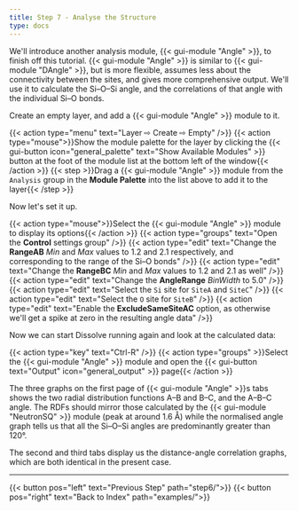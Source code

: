 ```yaml
---
title: Step 7 - Analyse the Structure
type: docs
---
```



We'll introduce another analysis module, {{< gui-module "Angle" >}}, to finish off this tutorial. {{< gui-module "Angle" >}} is similar to {{< gui-module "DAngle" >}}, but is more flexible, assumes less about the connectivity between the sites, and gives more comprehensive output. We'll use it to calculate the Si&ndash;O&ndash;Si angle, and the correlations of that angle with the individual Si&ndash;O bonds.

Create an empty layer, and add a {{< gui-module "Angle" >}} module to it.

{{< action type="menu" text="Layer &#8680; Create &#8680; Empty" />}}
{{< action type="mouse">}}Show the module palette for the layer by clicking the {{< gui-button icon="general_palette" text="Show Available Modules" >}} button at the foot of the module list at the bottom left of the window{{< /action >}}
{{< step >}}Drag a {{< gui-module "Angle" >}} module from the `Analysis` group in the **Module Palette** into the list above to add it to the layer{{< /step >}}

Now let's set it up.

{{< action type="mouse">}}Select the {{< gui-module "Angle" >}} module to display its options{{< /action >}}
{{< action type="groups" text="Open the **Control** settings group" />}}
{{< action type="edit" text="Change the **RangeAB** _Min_ and _Max_ values to 1.2 and 2.1 respectively, and corresponding to the range of the Si&ndash;O bonds" />}}
{{< action type="edit" text="Change the **RangeBC** _Min_ and _Max_ values to 1.2 and 2.1 as well" />}}
{{< action type="edit" text="Change the **AngleRange** _BinWidth_ to 5.0" />}}
{{< action type="edit" text="Select the `Si` site for `SiteA` and `SiteC`" />}}
{{< action type="edit" text="Select the `O` site for `SiteB`" />}}
{{< action type="edit" text="Enable the **ExcludeSameSiteAC** option, as otherwise we'll get a spike at zero in the resulting angle data" />}}


Now we can start Dissolve running again and look at the calculated data:

{{< action type="key" text="Ctrl-R" />}}
{{< action type="groups" >}}Select the {{< gui-module "Angle" >}} module and open the {{< gui-button text="Output" icon="general_output" >}} page{{< /action >}}


The three graphs on the first page of {{< gui-module "Angle" >}}s tabs shows the two radial distribution functions A&ndash;B and B&ndash;C, and the A&ndash;B&ndash;C angle. The RDFs should mirror those calculated by the {{< gui-module "NeutronSQ" >}} module (peak at around 1.6 &#8491;) while the normalised angle graph tells us that all the Si&ndash;O&ndash;Si angles are predominantly greater than 120&deg;.

The second and third tabs display us the distance-angle correlation graphs, which are both identical in the present case.


* * *
{{< button pos="left" text="Previous Step" path="step6/">}}
{{< button pos="right" text="Back to Index" path="examples/">}}
